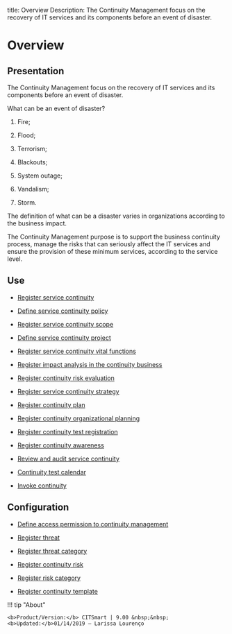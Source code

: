 title: Overview
Description: The Continuity Management focus on the recovery of IT services and its components before an event of disaster.
# Overview

Presentation
----------------

The Continuity Management focus on the recovery of IT services and its
components before an event of disaster.

What can be an event of disaster?

1.  Fire;

2.  Flood;

3.  Terrorism;

4.  Blackouts;

5.  System outage;

6.  Vandalism;

7.  Storm.

The definition of what can be a disaster varies in organizations according to
the business impact.

The Continuity Management purpose is to support the business continuity process,
manage the risks that can seriously affect the IT services and ensure the
provision of these minimum services, according to the service level.

Use
-------

- [Register service continuity](/en-us/citsmart-platform-9/processes/continuity/use/register-service-continuity.html)
  
- [Define service continuity policy](/en-us/citsmart-platform-9/processes/continuity/use/continuity-policy.html)
   
- [Register service continuity scope](/en-us/citsmart-platform-9/processes/continuity/use/service-continuity-scope.html)

- [Define service continuity project](/en-us/citsmart-platform-9/processes/continuity/use/service-continuity-project.html)

- [Register service continuity vital functions](/en-us/citsmart-platform-9/processes/continuity/use/continuity-vital-functions.html)

- [Register impact analysis in the continuity business](/en-us/citsmart-platform-9/processes/continuity/use/impact-analysis-continuity-business.html)

- [Register continuity risk evaluation](/en-us/citsmart-platform-9/processes/continuity/use/continuity-risk-evaluation.html)

- [Register service continuity strategy](/en-us/citsmart-platform-9/processes/continuity/use/service-continuity-strategy.html)

- [Register continuity plan](/en-us/citsmart-platform-9/processes/continuity/use/continuity-plan.html)

- [Register continuity organizational planning](/en-us/citsmart-platform-9/processes/continuity/use/continuity-organizational-planning.html)

- [Register continuity test registration](/en-us/citsmart-platform-9/processes/continuity/use/continuity-test-registration.html)

- [Register continuity awareness](/en-us/citsmart-platform-9/processes/continuity/use/continuity-awareness.html)

- [Review and audit service continuity](/en-us/citsmart-platform-9/processes/continuity/use/review-and-audit-continuity.html)

- [Continuity test calendar](/en-us/citsmart-platform-9/processes/continuity/use/continuity-test-calendar.html)

- [Invoke continuity](/en-us/citsmart-platform-9/processes/continuity/use/invoke-continuity.html)

Configuration
-----------------

- [Define access permission to continuity management](/en-us/citsmart-platform-9/processes/continuity/configuration/access-continuity-management.html)

- [Register threat](/en-us/citsmart-platform-9/processes/continuity/configuration/register-threat.html)

- [Register threat category](/en-us/citsmart-platform-9/processes/continuity/configuration/threat-category.html)

- [Register continuity risk](/en-us/citsmart-platform-9/processes/continuity/configuration/register-continuity-risk.html)

- [Register risk category](/en-us/citsmart-platform-9/processes/continuity/configuration/risk-category.html)

- [Register continuity template](/en-us/citsmart-platform-9/processes/continuity/configuration/continuity-template.html)


!!! tip "About"

    <b>Product/Version:</b> CITSmart | 9.00 &nbsp;&nbsp;
    <b>Updated:</b>01/14/2019 – Larissa Lourenço

